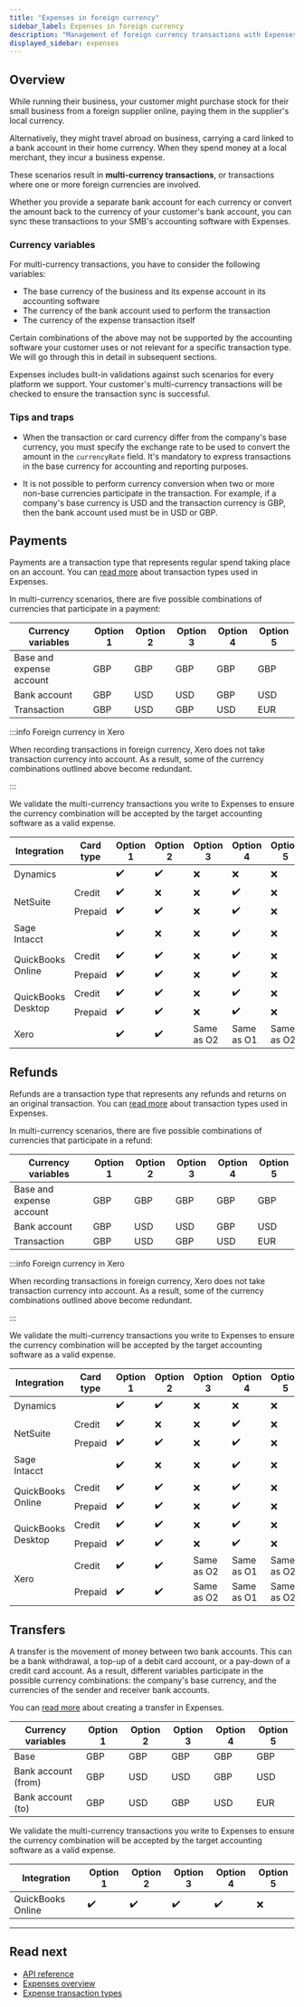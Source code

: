 ```yaml
---
title: "Expenses in foreign currency"
sidebar_label: Expenses in foreign currency
description: "Management of foreign currency transactions with Expenses"
displayed_sidebar: expenses
---
```


## Overview

While running their business, your customer might purchase stock for their small business from a foreign supplier online, paying them in the supplier's local currency. 

Alternatively, they might travel abroad on business, carrying a card linked to a bank account in their home currency. When they spend money at a local merchant, they incur a business expense.

These scenarios result in **multi-currency transactions**, or transactions where one or more foreign currencies are involved. 

Whether you provide a separate bank account for each currency or convert the amount back to the currency of your customer's bank account, you can sync these transactions to your SMB's accounting software with Expenses. 

### Currency variables

For multi-currency transactions, you have to consider the following variables:

- The base currency of the business and its expense account in its accounting software
- The currency of the bank account used to perform the transaction
- The currency of the expense transaction itself

Certain combinations of the above may not be supported by the accounting software your customer uses or not relevant for a specific transaction type. We will go through this in detail in subsequent sections. 

Expenses includes built-in validations against such scenarios for every platform we support. Your customer's multi-currency transactions will be checked to ensure the transaction sync is successful.

### Tips and traps

- When the transaction or card currency differ from the company's base currency, you must specify the exchange rate to be used to convert the amount in the `currencyRate` field. It's mandatory to express transactions in the base currency for accounting and reporting purposes.

- It is not possible to perform currency conversion when two or more non-base currencies participate in the transaction. For example, if a company's base currency is USD and the transaction currency is GBP, then the bank account used must be in USD or GBP.

## Payments

Payments are a transaction type that represents regular spend taking place on an account. You can [read more](/expenses/sync-process/expense-transactions#transaction-types) about transaction types used in Expenses. 

In multi-currency scenarios, there are five possible combinations of currencies that participate in a payment:

| Currency variables       | Option 1 | Option 2 | Option 3 | Option 4 | Option 5 |
|--------------------------|------------|------------|------------|------------|------------|
| Base and expense account | GBP        | GBP        | GBP        | GBP        | GBP        |
| Bank account             | GBP        | USD        | USD        | GBP        | USD        |
| Transaction              | GBP        | USD        | GBP        | USD        | EUR        |

:::info Foreign currency in Xero

When recording transactions in foreign currency, Xero does not take transaction currency into account. As a result, some of the currency combinations outlined above become redundant.

:::

We validate the multi-currency transactions you write to Expenses to ensure the currency combination will be accepted by the target accounting software as a valid expense.

<table>
<thead>
  <tr>
    <th>Integration</th>
    <th>Card type</th>
    <th>Option 1</th>
    <th>Option 2</th>
    <th>Option 3</th>
    <th>Option 4</th>
    <th>Option 5</th>
  </tr>
</thead>
<tbody>
  <tr>
    <td>Dynamics</td>
    <td></td>
    <td>✔️</td>
    <td>✔️</td>
    <td>❌</td>
    <td>❌</td>
    <td>❌</td>
  </tr>
  <tr>
    <td rowspan="2">NetSuite</td>
    <td>Credit</td>
    <td>✔️</td>
    <td>❌</td>
    <td>❌</td>
    <td>✔️</td>
    <td>❌</td>
  </tr>
  <tr>
    <td>Prepaid</td>
    <td>✔️</td>
    <td>✔️</td>
    <td>❌</td>
    <td>✔️</td>
    <td>❌</td>
  </tr>
  <tr>
    <td>Sage Intacct</td>
    <td></td>
    <td>✔️</td>
    <td>❌</td>
    <td>❌</td>
    <td>✔️</td>
    <td>❌</td>
  </tr>
  <tr>
    <td rowspan="2">QuickBooks Online</td>
    <td>Credit</td>
    <td>✔️</td>
    <td>✔️</td>
    <td>❌</td>
    <td>✔️</td>
    <td>❌</td>
  </tr>
  <tr>
    <td>Prepaid</td>
    <td>✔️</td>
    <td>✔️</td>
    <td>❌</td>
    <td>✔️</td>
    <td>❌</td>
  </tr>
  <tr>
    <td rowspan="2">QuickBooks Desktop</td>
    <td>Credit</td>
    <td>✔️</td>
    <td>✔️</td>
    <td>❌</td>
    <td>✔️</td>
    <td>❌</td>
  </tr>
  <tr>
    <td>Prepaid</td>
    <td>✔️</td>
    <td>✔️</td>
    <td>❌</td>
    <td>✔️</td>
    <td>❌</td>
  </tr>
  <tr>
    <td>Xero</td>
    <td></td>
    <td>✔️</td>
    <td>✔️</td>
    <td>Same as O2</td>
    <td>Same as O1</td>
    <td>Same as O2</td>
  </tr>
</tbody>
</table>


## Refunds

Refunds are a transaction type that represents any refunds and returns on an original transaction. You can [read more](/expenses/sync-process/expense-transactions#transaction-types) about transaction types used in Expenses. 

In multi-currency scenarios, there are five possible combinations of currencies that participate in a refund:

| Currency variables       | Option 1 | Option 2 | Option 3 | Option 4 | Option 5 |
|--------------------------|------------|------------|------------|------------|------------|
| Base and expense account | GBP        | GBP        | GBP        | GBP        | GBP        |
| Bank account             | GBP        | USD        | USD        | GBP        | USD        |
| Transaction              | GBP        | USD        | GBP        | USD        | EUR        |

:::info Foreign currency in Xero

When recording transactions in foreign currency, Xero does not take transaction currency into account. As a result, some of the currency combinations outlined above become redundant.

:::

We validate the multi-currency transactions you write to Expenses to ensure the currency combination will be accepted by the target accounting software as a valid expense.

<table>
<thead>
  <tr>
    <th>Integration</th>
    <th>Card type</th>
    <th>Option 1</th>
    <th>Option 2</th>
    <th>Option 3</th>
    <th>Option 4</th>
    <th>Option 5</th>
  </tr>
</thead>
<tbody>
  <tr>
    <td>Dynamics</td>
    <td></td>
    <td>✔️</td>
    <td>✔️</td>
    <td>❌</td>
    <td>❌</td>
    <td>❌</td>
  </tr>
  <tr>
    <td rowspan="2">NetSuite</td>
    <td>Credit</td>
    <td>✔️</td>
    <td>❌</td>
    <td>❌</td>
    <td>✔️</td>
    <td>❌</td>
  </tr>
  <tr>
    <td>Prepaid</td>
    <td>✔️</td>
    <td>✔️</td>
    <td>❌</td>
    <td>✔️</td>
    <td>❌</td>
  </tr>
  <tr>
    <td>Sage Intacct</td>
    <td></td>
    <td>✔️</td>
    <td>❌</td>
    <td>❌</td>
    <td>✔️</td>
    <td>❌</td>
  </tr>
  <tr>
    <td rowspan="2">QuickBooks Online</td>
    <td>Credit</td>
    <td>✔️</td>
    <td>✔️</td>
    <td>❌</td>
    <td>✔️</td>
    <td>❌</td>
  </tr>
  <tr>
    <td>Prepaid</td>
    <td>✔️</td>
    <td>✔️</td>
    <td>❌</td>
    <td>✔️</td>
    <td>❌</td>
  </tr>
  <tr>
    <td rowspan="2">QuickBooks Desktop</td>
    <td>Credit</td>
    <td>✔️</td>
    <td>✔️</td>
    <td>❌</td>
    <td>✔️</td>
    <td>❌</td>
  </tr>
  <tr>
    <td>Prepaid</td>
    <td>✔️</td>
    <td>✔️</td>
    <td>❌</td>
    <td>✔️</td>
    <td>❌</td>
  </tr>
  <tr>
    <td rowspan="2">Xero</td>
    <td>Credit</td>
    <td>✔️</td>
    <td>✔️</td>
    <td>Same as O2</td>
    <td>Same as O1</td>
    <td>Same as O2</td>
  </tr>
  <tr>
    <td>Prepaid</td>
    <td>✔️</td>
    <td>✔️</td>
    <td>Same as O2</td>
    <td>Same as O1</td>
    <td>Same as O2</td>
  </tr>
</tbody>
</table>

## Transfers

A transfer is the movement of money between two bank accounts. This can be a bank withdrawal, a top-up of a debit card account, or a pay-down of a credit card account. As a result, different variables participate in the possible currency combinations: the company's base currency, and the currencies of the sender and receiver bank accounts. 

You can [read more](/expenses/sync-process/transfer-transactions) about creating a transfer in Expenses. 

| Currency variables       | Option 1 | Option 2 | Option 3 | Option 4 | Option 5 |
|--------------------------|------------|------------|------------|------------|------------|
| Base | GBP        | GBP        | GBP        | GBP        | GBP        |
| Bank account (from)            | GBP        | USD        | USD        | GBP        | USD        |
| Bank account (to)              | GBP        | USD        | GBP        | USD        | EUR        |

We validate the multi-currency transactions you write to Expenses to ensure the currency combination will be accepted by the target accounting software as a valid expense. 

| Integration       | Option 1 | Option 2 | Option 3 | Option 4 | Option 5 |
|-------------------|----------|----------|----------|----------|----------|
| QuickBooks Online | ✔️        | ✔️        | ✔️        | ✔️        | ❌        |

---
## Read next

- [API reference](/sync-for-expenses-api#/)
- [Expenses overview](/expenses/overview)
- [Expense transaction types](/expenses/sync-process/expense-transactions#transaction-types)

